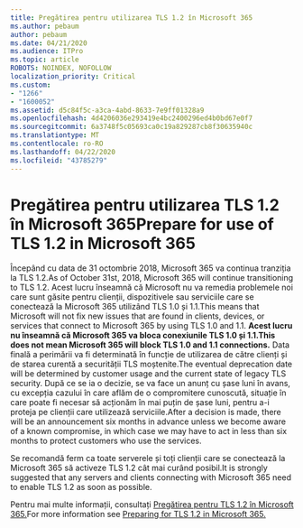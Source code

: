 ```yaml
---
title: Pregătirea pentru utilizarea TLS 1.2 în Microsoft 365
ms.author: pebaum
author: pebaum
ms.date: 04/21/2020
ms.audience: ITPro
ms.topic: article
ROBOTS: NOINDEX, NOFOLLOW
localization_priority: Critical
ms.custom:
- "1266"
- "1600052"
ms.assetid: d5c84f5c-a3ca-4abd-8633-7e9ff01328a9
ms.openlocfilehash: 4d4206036e293419e4bc2400296ed4b0bd67e0f7
ms.sourcegitcommit: 6a3748f5c05693ca0c19a829287cb8f30635940c
ms.translationtype: MT
ms.contentlocale: ro-RO
ms.lasthandoff: 04/22/2020
ms.locfileid: "43785279"
---
```

# <a name="prepare-for-use-of-tls-12-in-microsoft-365"></a><span data-ttu-id="6e097-102">Pregătirea pentru utilizarea TLS 1.2 în Microsoft 365</span><span class="sxs-lookup"><span data-stu-id="6e097-102">Prepare for use of TLS 1.2 in Microsoft 365</span></span>

<span data-ttu-id="6e097-103">Începând cu data de 31 octombrie 2018, Microsoft 365 va continua tranziția la TLS 1.2.</span><span class="sxs-lookup"><span data-stu-id="6e097-103">As of October 31st, 2018, Microsoft 365 will continue transitioning to TLS 1.2.</span></span> <span data-ttu-id="6e097-104">Acest lucru înseamnă că Microsoft nu va remedia problemele noi care sunt găsite pentru clienții, dispozitivele sau serviciile care se conectează la Microsoft 365 utilizând TLS 1.0 și 1.1.</span><span class="sxs-lookup"><span data-stu-id="6e097-104">This means that Microsoft will not fix new issues that are found in clients, devices, or services that connect to Microsoft 365 by using TLS 1.0 and 1.1.</span></span> <span data-ttu-id="6e097-105">**Acest lucru nu înseamnă că Microsoft 365 va bloca conexiunile TLS 1.0 și 1.1.**</span><span class="sxs-lookup"><span data-stu-id="6e097-105">**This does not mean Microsoft 365 will block TLS 1.0 and 1.1 connections.**</span></span> <span data-ttu-id="6e097-106">Data finală a perimării va fi determinată în funcție de utilizarea de către clienți și de starea curentă a securității TLS moștenite.</span><span class="sxs-lookup"><span data-stu-id="6e097-106">The eventual deprecation date will be determined by customer usage and the current state of legacy TLS security.</span></span> <span data-ttu-id="6e097-107">După ce se ia o decizie, se va face un anunț cu șase luni în avans, cu excepția cazului în care aflăm de o compromitere cunoscută, situație în care poate fi necesar să acționăm în mai puțin de șase luni, pentru a-i proteja pe clienții care utilizează serviciile.</span><span class="sxs-lookup"><span data-stu-id="6e097-107">After a decision is made, there will be an announcement six months in advance unless we become aware of a known compromise, in which case we may have to act in less than six months to protect customers who use the services.</span></span>
  
<span data-ttu-id="6e097-108">Se recomandă ferm ca toate serverele și toți clienții care se conectează la Microsoft 365 să activeze TLS 1.2 cât mai curând posibil.</span><span class="sxs-lookup"><span data-stu-id="6e097-108">It is strongly suggested that any servers and clients connecting with Microsoft 365 need to enable TLS 1.2 as soon as possible.</span></span>
  
<span data-ttu-id="6e097-109">Pentru mai multe informații, consultați [Pregătirea pentru TLS 1.2 în Microsoft 365.](https://support.microsoft.com/help/4057306/preparing-for-tls-1-2-in-office-365)</span><span class="sxs-lookup"><span data-stu-id="6e097-109">For more information see [Preparing for TLS 1.2 in Microsoft 365.](https://support.microsoft.com/help/4057306/preparing-for-tls-1-2-in-office-365)</span></span>
  